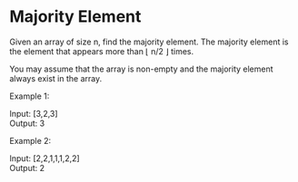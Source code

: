 # Majority Element

Given an array of size n, find the majority element. The majority element is the element that appears more than ⌊ n/2 ⌋ times.

You may assume that the array is non-empty and the majority element always exist in the array.

Example 1:

Input: [3,2,3]<br>
Output: 3

Example 2:

Input: [2,2,1,1,1,2,2]<br>
Output: 2